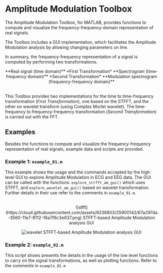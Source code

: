 # Amplitude Modulation Toolbox

The Amplitude Modulation Toolbox, for MATLAB, provides functions to compute and visualize the frequency-frequency-domain representation of real signals.

The Toolbox includes a GUI implementation, which facilitates the Amplitude Modulation analysis by allowing changing parameters on line.

In summary, the frequency-frequency representation of a signal is computed by performing two transformations.

<center>
**Real signal (time domain)**  
*First Transformation*  
**Spectrogram (time-frequency domain)**  
*Second Transformation*  
**Modulation spectrogram (frequency-frequency domain)**  
</center>
</br>

This Toolbox provides two implementations for the time to time-frequency transformation (*First Transformation*), one based on the STFFT, and the other on wavelet transform (using Complex Morlet wavelet). The time-frequency to frequency-frequency transformation (*Second Transformation*) is carried out with the FFT.

## Examples
Besides the functions to compute and visualize the frequency-frequency representation of real signals, example data and scripts are provided.

### Example 1: `example_01.m`
This example shows the usage and the commands accepted by the high level GUI to explore Amplitude Modulation in ECG and EEG data. The GUI can be called with the functions:
`explore_strfft_am_gui()` which uses STFFT, and `explore_wavelet_am_gui()` based on wavelet transformation. Further details in their use refer to the comments in `example_01.m`.  

</br>
<center>
![stfft](https://cloud.githubusercontent.com/assets/8238803/25900142/67a297da-3560-11e7-8112-16a7f6c3e637.png)
STFFT-based Amplitude Modulation analysis GUI
</br>  

![wavelet](https://cloud.githubusercontent.com/assets/8238803/25900150/6bf2b93c-3560-11e7-8dd4-084b23c925b5.png)
STFFT-based Amplitude Modulation analysis GUI
</center>

### Example 2: `example_02.m`
This script shows presents the details in the usage of the low level functions to carry on the signal transformations, as well as plotting functions. Refer to the comments in `example_02.m`
